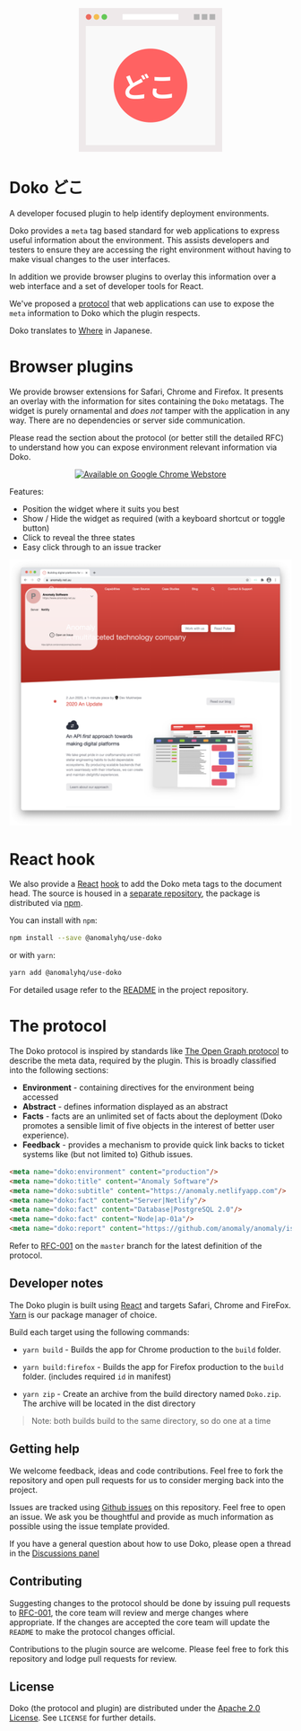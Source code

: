 <p align="center">
  <img height="256" src="public/doko.png" alt="Doko Icon"/>
</p>

# Doko どこ
A developer focused plugin to help identify deployment environments.

Doko provides a `meta` tag based standard for web applications to express useful information about the environment. This assists developers and testers to ensure they are accessing the right environment without having to make visual changes to the user interfaces.

In addition we provide browser plugins to overlay this information over a web interface and a set of developer tools for React.

We've proposed a [protocol](RFC.md) that web applications can use to expose the `meta` information to Doko which the plugin respects.

Doko translates to [Where](https://translate.google.com/?sl=auto&tl=en&text=doko&op=translate) in Japanese.

# Browser plugins

We provide browser extensions for Safari, Chrome and Firefox. It presents an overlay with the information for sites containing the `Doko` metatags. The widget is purely ornamental and _does not_ tamper with the application in any way. There are no dependencies or server side communication.

Please read the section about the protocol (or better still the detailed RFC) to understand how you can expose environment relevant information via Doko.

<p align="center">
  <a href="https://chrome.google.com/webstore/detail/doko/fmffffjkodhpmaghifaeejbkalikdidh">
    <img src="https://storage.googleapis.com/chrome-gcs-uploader.appspot.com/image/WlD8wC6g8khYWPJUsQceQkhXSlv1/UV4C4ybeBTsZt43U4xis.png" alt="Available on Google Chrome Webstore"/>
  </a>
</p>

Features:
- Position the widget where it suits you best
- Show / Hide the widget as required (with a keyboard shortcut or toggle button)
- Click to reveal the three states
- Easy click through to an issue tracker

![Doko Widget Screenshot](assets/doko-screenshot.png "Doko Widget Screenshot")

# React hook

We also provide a [React](http://reactjs.org) [hook](https://reactjs.org/docs/hooks-intro.html) to add the Doko meta tags to the document head. The source is housed in a [separate repository](https://github.com/anomaly/use-doko), the package is distributed via [npm](https://npmjs.org/package/@anomalyhq/use-doko).

You can install with `npm`:
```bash
npm install --save @anomalyhq/use-doko
```
or with `yarn`:
```bash
yarn add @anomalyhq/use-doko
```

For detailed usage refer to the [README](https://github.com/anomaly/use-doko/blob/main/README.md) in the project repository.

# The protocol

The Doko protocol is inspired by standards like [The Open Graph protocol](https://ogp.me/) to describe the meta data, required by the plugin. This is broadly classified into the following sections:

- **Environment** - containing directives for the environment being accessed
- **Abstract** - defines information displayed as an abstract
- **Facts** - facts are an unlimited set of facts about the deployment (Doko promotes a sensible limit of five objects in the interest of better user experience).
- **Feedback** - provides a mechanism to provide quick link backs to ticket systems like (but not limited to) Github issues.

```html
<meta name="doko:environment" content="production"/>
<meta name="doko:title" content="Anomaly Software"/>
<meta name="doko:subtitle" content="https://anomaly.netlifyapp.com"/>
<meta name="doko:fact" content="Server|Netlify"/>
<meta name="doko:fact" content="Database|PostgreSQL 2.0"/>
<meta name="doko:fact" content="Node|ap-01a"/>
<meta name="doko:report" content="https://github.com/anomaly/anomaly/issues/new"/>
```

Refer to [RFC-001](https://github.com/anomaly/Doko/blob/master/RFC.md) on the `master` branch for the latest definition of the protocol.

## Developer notes

The Doko plugin is built using [React](https://reactjs.org) and targets Safari, Chrome and FireFox. [Yarn](https://classic.yarnpkg.com/en/docs/getting-started) is our package manager of choice.

Build each target using the following commands:

- `yarn build` - Builds the app for Chrome production to the `build` folder.
- `yarn build:firefox`   - Builds the app for Firefox production to the `build` folder. (includes required `id` in manifest)

- `yarn zip` - Create an archive from the build directory named `Doko.zip`. The archive will be located in the dist directory

> Note: both builds build to the same directory, so do one at a time

## Getting help

We welcome feedback, ideas and code contributions. Feel free to fork the repository and open pull requests for us to consider merging back into the project.

Issues are tracked using [Github issues](https://github.com/anomaly/Doko/issues) on this repository. Feel free to open an issue. We ask you be thoughtful and provide as much information as possible using the issue template provided.

If you have a general question about how to use Doko, please open a thread in the [Discussions panel](https://github.com/anomaly/Doko/discussions)

## Contributing 

Suggesting changes to the protocol should be done by issuing pull requests to [RFC-001](https://github.com/anomaly/Doko/blob/master/RFC.md), the core team will review and merge changes where appropriate. If the changes are accepted the core team will update the `README` to make the protocol changes official.

Contributions to the plugin source are welcome. Please feel free to fork this repository and lodge pull requests for review.

## License

Doko (the protocol and plugin) are distributed under the  [Apache 2.0 License](https://www.apache.org/licenses/LICENSE-2.0). See `LICENSE` for further details.
